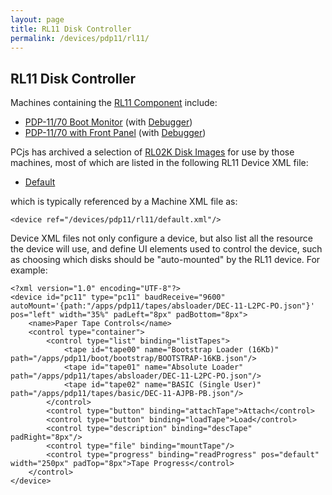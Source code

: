 ```yaml
---
layout: page
title: RL11 Disk Controller
permalink: /devices/pdp11/rl11/
---
```


RL11 Disk Controller
--------------------

Machines containing the [RL11 Component](/modules/pdp11/lib/pc11.js) include:

- [PDP-11/70 Boot Monitor](/devices/pdp11/machine/1170/monitor/) (with [Debugger](/devices/pdp11/machine/1170/monitor/debugger/))
- [PDP-11/70 with Front Panel](/devices/pdp11/machine/1170/panel/) (with [Debugger](/devices/pdp11/machine/1170/panel/debugger/))

PCjs has archived a selection of [RL02K Disk Images](/disks/dec/rl02k/) for use by those machines, most of which are
listed in the following RL11 Device XML file:

- [Default](/devices/pdp11/rl11/default.xml)

which is typically referenced by a Machine XML file as:

	<device ref="/devices/pdp11/rl11/default.xml"/>
		
Device XML files not only configure a device, but also list all the resource the device will use, and define UI elements
used to control the device, such as choosing which disks should be "auto-mounted" by the RL11 device.  For example:

	<?xml version="1.0" encoding="UTF-8"?>
	<device id="pc11" type="pc11" baudReceive="9600" autoMount='{path:"/apps/pdp11/tapes/absloader/DEC-11-L2PC-PO.json"}' pos="left" width="35%" padLeft="8px" padBottom="8px">
		<name>Paper Tape Controls</name>
		<control type="container">
			<control type="list" binding="listTapes">
				<tape id="tape00" name="Bootstrap Loader (16Kb)" path="/apps/pdp11/boot/bootstrap/BOOTSTRAP-16KB.json"/>
				<tape id="tape01" name="Absolute Loader" path="/apps/pdp11/tapes/absloader/DEC-11-L2PC-PO.json"/>
				<tape id="tape02" name="BASIC (Single User)" path="/apps/pdp11/tapes/basic/DEC-11-AJPB-PB.json"/>
			</control>
			<control type="button" binding="attachTape">Attach</control>
			<control type="button" binding="loadTape">Load</control>
			<control type="description" binding="descTape" padRight="8px"/>
			<control type="file" binding="mountTape"/>
			<control type="progress" binding="readProgress" pos="default" width="250px" padTop="8px">Tape Progress</control>
		</control>
	</device>
